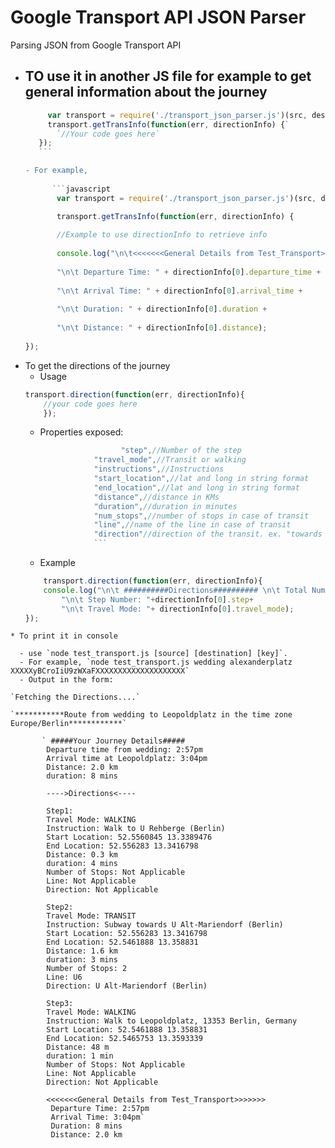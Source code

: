 # Google Transport API JSON Parser
Parsing JSON from Google Transport API

* TO use it in another JS file for example to get general information about the journey
   - 
   ```javascript 
        var transport = require('./transport_json_parser.js')(src, dest, key);
        transport.getTransInfo(function(err, directionInfo) {`
          `//Your code goes here`
      });
      ```

   - For example,
     
         ```javascript 
          var transport = require('./transport_json_parser.js')(src, dest, key);

          transport.getTransInfo(function(err, directionInfo) {
     
          //Example to use directionInfo to retrieve info
     
          console.log("\n\t<<<<<<<General Details from Test_Transport>>>>>>>" + 
    
          "\n\t Departure Time: " + directionInfo[0].departure_time +
      
          "\n\t Arrival Time: " + directionInfo[0].arrival_time +
      
          "\n\t Duration: " + directionInfo[0].duration +
      
          "\n\t Distance: " + directionInfo[0].distance);
      
  });
  ```
* To get the directions of the journey
	- Usage
	```javascript 
	transport.direction(function(err, directionInfo){
		//your code goes here
		});
	```
	- Properties exposed: 
	 	```javascript 
						  "step",//Number of the step
                    "travel_mode",//Transit or walking
                    "instructions",//Instructions
                    "start_location",//lat and long in string format
                    "end_location",//lat and long in string format
                    "distance",//distance in KMs
                    "duration",//duration in minutes
                    "num_stops",//number of stops in case of transit
                    "line",//name of the line in case of transit
                    "direction"//direction of the transit. ex. "towards westbahnof"
                    ```
	- Example
	```javascript
		transport.direction(function(err, directionInfo){
		console.log("\n\t ##########Directions########## \n\t Total Number of Steps: "+directionInfo.length+
			"\n\t Step Number: "+directionInfo[0].step+
			"\n\t Travel Mode: "+ directionInfo[0].travel_mode);
	});
```
* To print it in console

  - use `node test_transport.js [source] [destination] [key]`. 
  - For example, `node test_transport.js wedding alexanderplatz XXXXXyBCroIiU9zWXaFXXXXXXXXXXXXXXXXXXXX`
  - Output in the form:

`Fetching the Directions....`

`***********Route from wedding to Leopoldplatz in the time zone Europe/Berlin************`

       ` #####Your Journey Details#####
        Departure time from wedding: 2:57pm
        Arrival time at Leopoldplatz: 3:04pm
        Distance: 2.0 km
        duration: 8 mins

        ---->Directions<----

        Step1:
        Travel Mode: WALKING
        Instruction: Walk to U Rehberge (Berlin)
        Start Location: 52.5560845 13.3389476
        End Location: 52.556283 13.3416798
        Distance: 0.3 km
        duration: 4 mins
        Number of Stops: Not Applicable
        Line: Not Applicable
        Direction: Not Applicable

        Step2:
        Travel Mode: TRANSIT
        Instruction: Subway towards U Alt-Mariendorf (Berlin)
        Start Location: 52.556283 13.3416798
        End Location: 52.5461888 13.358831
        Distance: 1.6 km
        duration: 3 mins
        Number of Stops: 2
        Line: U6
        Direction: U Alt-Mariendorf (Berlin)

        Step3:
        Travel Mode: WALKING
        Instruction: Walk to Leopoldplatz, 13353 Berlin, Germany
        Start Location: 52.5461888 13.358831
        End Location: 52.5465753 13.3593339
        Distance: 48 m
        duration: 1 min
        Number of Stops: Not Applicable
        Line: Not Applicable
        Direction: Not Applicable

        <<<<<<<General Details from Test_Transport>>>>>>>
         Departure Time: 2:57pm
         Arrival Time: 3:04pm`
         Duration: 8 mins
         Distance: 2.0 km
